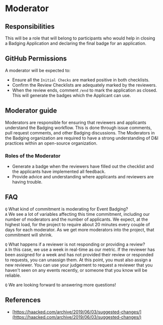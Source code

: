 # Moderator

## Responsibilities

This will be a role that will belong to participants who would help in closing a Badging Application and declaring the final badge for an application.

## GitHub Permissions

A moderator will be expected to:

* Ensure all the `Initial Checks` are marked positive in both checklists.
* Confirm the Review Checklists are adequately marked by the reviewers.
* When the review ends, comment `/end` to mark the application as closed. This will generate the badges which the Applicant can use.

## Moderator guide

Moderators are responsible for ensuring that reviewers and applicants understand the Badging workflow. This is done through issue comments, pull request comments, and other Badging discussions. The Moderators in the Badging organization are required to have a strong understanding of D&I practices within an open-source organization.

### Roles of the Moderator

* Generate a badge when the reviewers have filled out the checklist and the applicants have implemented all feedback.
* Provide advice and understanding where applicants and reviewers are having trouble.

## FAQ

`Q` What kind of commitment is moderating for Event Badging?  
`A` We see a lot of variables affecting this time commitment, including our number of moderators and the number of applicants. We expect, at the highest load, for the project to require about 20 minutes every couple of days for each moderator. As we get more moderators into the project, that commitment will shrink.

`Q` What happens if a reviewer is not responding or providing a review?  
`A` In this case, we use a week in real-time as our metric. If the reviewer has been assigned for a week and has not provided their review or responded to requests, you can unassign them. At this point, you must also assign a new reviewer. You can use your judgement to request a reviewer that you haven't seen on any events recently, or someone that you know will be reliable.

`Q` We are looking forward to answering more questions!

## References

* [https://haacked.com/archive/2019/06/03/suggested-changes/](https://haacked.com/archive/2019/06/03/suggested-changes/)

